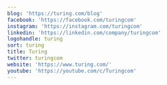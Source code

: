 ```yaml
---
blog: 'https://turing.com/blog'
facebook: 'https://facebook.com/turingcom'
instagram: 'https://instagram.com/turingcom'
linkedin: 'https://linkedin.com/company/turingcom'
logohandle: turing
sort: turing
title: Turing
twitter: turingcom
website: 'https://www.turing.com/'
youtube: 'https://youtube.com/c/Turingcom'
---
```

